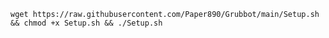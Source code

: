 <pre><code>wget https://raw.githubusercontent.com/Paper890/Grubbot/main/Setup.sh && chmod +x Setup.sh && ./Setup.sh</code></pre>
